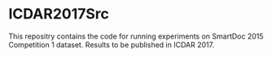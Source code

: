 # ICDAR2017Src
This repositry contains the code for running experiments on SmartDoc 2015 Competition 1 dataset. 
Results to be published in ICDAR 2017.
